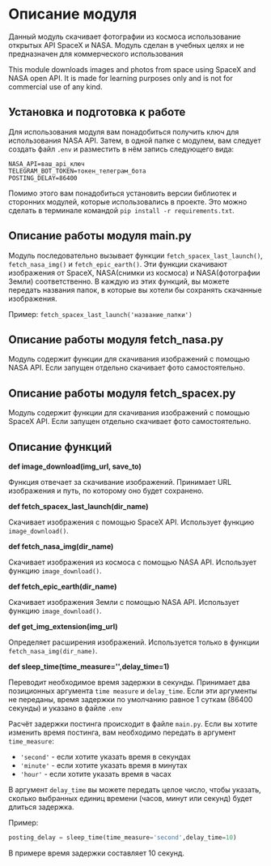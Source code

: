 Описание модуля
===
Данный модуль скачивает фотографии из космоса использование открытых API SpaceX и NASA. Модуль сделан в учебных целях и не предназначен для коммерческого использования

This module downloads images and photos from space using SpaceX and NASA open API. It is made for learning purposes only and is not for commercial use of any kind.

Установка и подготовка к работе
---
Для использования модуля вам понадобиться получить ключ для использования NASA API. Затем, в одной папке с модулем, вам следует создать файл `.env`
и разместить в нём запись следующего вида: 
```dotenv
NASA_API=ваш_api_ключ
TELEGRAM_BOT_TOKEN=токен_телеграм_бота
POSTING_DELAY=86400
```

Помимо этого вам понадобиться установить версии библиотек и сторонних модулей, которые использовались в проекте.
Это можно сделать в терминале командой `pip install -r requirements.txt`.

Описание работы модуля main.py
---
Модуль последовательно вызывает функции `fetch_spacex_last_launch()`, `fetch_nasa_img()` и `fetch_epic_earth()`. Эти функции скачивают изображения от SpaceX, NASA(снимки из космоса) и NASA(фотографии Земли) соответственно.
В каждую из этих функций, вы можете передать названия папок, в которые вы хотели бы сохранять скачанные изображения.

Пример: `fetch_spacex_last_launch('название_папки')`

Описание работы модуля fetch_nasa.py
---
Модуль содержит функции для скачивания изображений с помощью NASA API. Если запущен отдельно скачивает фото самостоятельно.

Описание работы модуля fetch_spacex.py
---

Модуль содержит функции для скачивания изображений с помощью SpaceX API. Если запущен отдельно скачивает фото самостоятельно.

Описание функций
---
**def image_download(img_url, save_to)**

Функция отвечает за скачивание изображений. Принимает URL изображения и путь, по которому оно будет сохранено.

**def fetch_spacex_last_launch(dir_name)**

Скачивает изображения с помощью SpaceX API. Использует функцию `image_download()`.

**def fetch_nasa_img(dir_name)**

Скачивает изображения из космоса с помощью NASA API. Использует функцию `image_download()`.

**def fetch_epic_earth(dir_name)**

Скачивает изображения Земли с помощью NASA API. Использует функцию `image_download()`.

**def get_img_extension(img_url)**

Определяет расширения изображений. Используется только в функции `fetch_nasa_img(dir_name)`.

**def sleep_time(time_measure='',delay_time=1)**

Переводит необходимое время задержки в секунды. Принимает два позиционных аргумента `time measure` и `delay_time`.
Если эти аргументы не переданы, время задержки по умолчанию равное 1 суткам (86400 секунды) и указано в файле `.env`

Расчёт задержки постинга происходит в файле `main.py`. Если вы хотите изменить время постинга, вам необходимо передать в аргумент
`time_measure`:
* `'second'` - если хотите указать время в секундах
* `'minute'` - если хотите указать время в минутах
* `'hour'` - если хотите указать время в часах

В аргумент `delay_time` вы можете передать целое число, чтобы указать, сколько выбранных единиц времени (часов, минут или секунд) будет длиться задержка.

Пример:
```python
posting_delay = sleep_time(time_measure='second',delay_time=10)
```
В примере время задержки составляет 10 секунд.